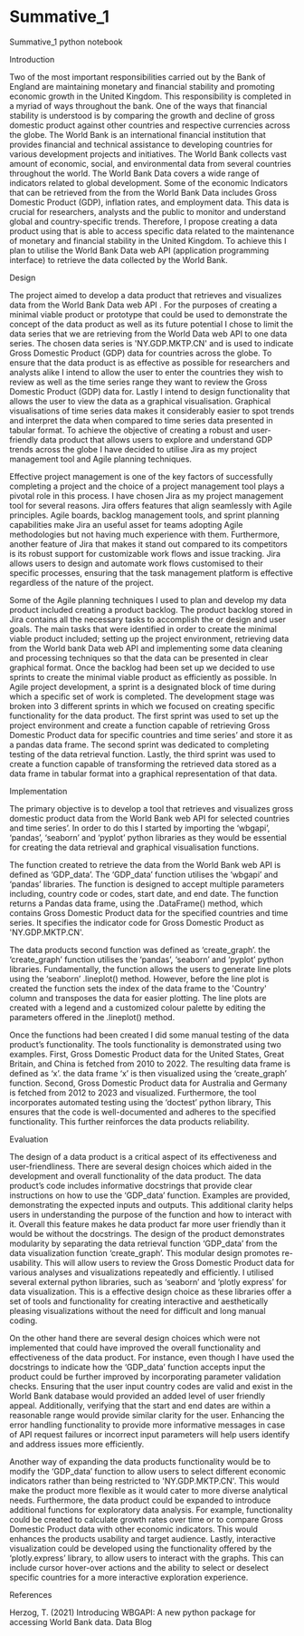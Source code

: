 # Summative_1
Summative_1 python notebook

Introduction 

Two of the most important responsibilities carried out by the  Bank of England are maintaining monetary and financial stability and promoting economic growth in the United Kingdom. This responsibility is completed in a myriad of ways throughout the bank. One of the ways that financial stability is understood is by comparing the growth and decline of gross domestic product against other countries and respective currencies across the globe. The World Bank is an international financial institution that provides financial and technical assistance to developing countries for various development projects and initiatives. The World Bank collects vast amount of economic, social, and environmental data from several countries throughout the world. The World Bank Data covers a wide range of indicators related to global development. Some of the economic Indicators that can be retrieved from the from the World Bank Data includes Gross Domestic Product (GDP), inflation rates, and employment data. This data is crucial for researchers, analysts and the public to monitor and understand global and country-specific trends.  Therefore, I propose creating a data product using that is able to access specific data related to the maintenance of monetary and financial stability in the United Kingdom. To achieve this I plan to utilise the World Bank Data web API (application programming interface) to retrieve the data collected by the World Bank.

Design 

The project aimed to develop a data product that retrieves and visualizes data from the World Bank Data web API . For the purposes of creating a minimal viable product or prototype that could be used to demonstrate the concept of the data product as well as its future potential I chose to limit the data series that we are retrieving from the World Data web API to one data series. The chosen data series is 'NY.GDP.MKTP.CN' and is used to indicate Gross Domestic Product (GDP) data for countries across the globe. To ensure that the data product is as effective as possible for researchers and analysts alike I intend to allow the user to enter the countries they wish to review as well as the time series range they want to review the Gross Domestic Product (GDP) data for. Lastly I intend to design functionality that allows the user to view the data as a graphical visualisation. Graphical visualisations of time series data makes it considerably easier to spot trends and interpret the data when compared to time series data presented in tabular format. To achieve the objective of creating a robust and user-friendly data product that allows users to explore and understand GDP trends across the globe I have decided to utilise Jira as my project management tool and Agile planning techniques.

Effective project management is one of the key factors of successfully completing a project and the choice of a project management tool plays a pivotal role in this process. I have chosen Jira as my project management tool for several reasons. Jira offers features that align seamlessly with Agile principles. Agile boards, backlog management tools, and sprint planning capabilities make Jira an useful asset for teams adopting Agile methodologies but not having much experience with them. Furthermore, another feature of Jira that makes it stand out compared to its competitors is its robust support for customizable work flows and issue tracking. Jira allows users to design and automate work flows customised to their specific processes, ensuring that the task management platform is effective regardless of the nature of the project.

Some of the Agile planning techniques I used to plan and develop my data product included creating a product backlog. The product backlog stored in Jira contains all the necessary tasks to accomplish the or design and user goals. The main tasks that were identified in order  to create the minimal viable product included; setting up the project environment, retrieving data from the World bank Data web API and implementing some data cleaning and processing techniques so that the data can be presented in clear graphical format. Once the backlog had been set up we decided to use sprints to create the minimal viable product as efficiently as possible. In Agile project development, a sprint is a designated block of time during which a specific set of work is completed. The development stage was broken into 3 different sprints in which we focused on creating specific functionality for the data product. The first sprint was used to set up the project environment and create a function capable of retrieving Gross Domestic Product data for specific countries and time series’  and store it as a pandas data frame. The second sprint was dedicated to completing testing of the data retrieval function. Lastly, the third sprint was used to create a function capable of transforming the retrieved data stored as a data frame in tabular format into a graphical representation of that data.

Implementation

The primary objective is to develop a tool that retrieves and visualizes gross domestic product data from the World Bank web API for selected countries and time series’. In order to do this I started by importing the ‘wbgapi’, ‘pandas’, ‘seaborn’ and ‘pyplot’ python libraries as they would be essential for creating the data retrieval and graphical visualisation functions.

The function created to retrieve the data from the World Bank web API is defined as ‘GDP_data’. The ‘GDP_data’ function utilises the ‘wbgapi’ and ‘pandas’ libraries. The function is designed to accept multiple parameters including, country code or codes, start date, and end date. The function returns a Pandas data frame, using the .DataFrame() method, which contains Gross Domestic Product data for the specified countries and time series.  It specifies the indicator code for Gross Domestic Product as 'NY.GDP.MKTP.CN'. 

The data products second function was defined as ‘create_graph’. the ‘create_graph’ function utilises the ‘pandas’, ‘seaborn’ and ‘pyplot’ python libraries. Fundamentally, the function allows the users to generate line plots using the ‘seaborn’ .lineplot() method. However, before the line plot is created the function sets the index of the data frame to the 'Country' column and transposes the data for easier plotting. The line plots are created with a legend and a customized colour palette by editing the parameters offered in the .lineplot() method.

Once the functions had been created I did some manual testing of the data product’s functionality. The tools functionality is demonstrated using two examples. First, Gross Domestic Product data for the United States, Great Britain, and China is fetched from 2010 to 2022. The resulting data frame is defined as ‘x’. the data frame ‘x’ is then visualized using the ‘create_graph’ function. Second, Gross Domestic Product data for Australia and Germany is fetched from 2012 to 2023 and visualized. Furthermore, the tool incorporates automated testing using the ‘doctest’ python library, This ensures that the code is well-documented and adheres to the specified functionality. This further reinforces the data products reliability. 

Evaluation 

The design of a data product is a critical aspect of its effectiveness and user-friendliness.  There are several design choices which aided in the development and overall functionality of the data product.
The data product’s code includes informative docstrings that provide clear instructions on how to use the ‘GDP_data’ function. Examples are provided, demonstrating the expected inputs and outputs. This additional clarity helps users in understanding the purpose of the function and how to interact with it. Overall this feature makes he data product far more user friendly than it would be without the docstrings. The design of the product demonstrates modularity by separating the data retrieval function ‘GDP_data’ from the data visualization function ‘create_graph’. This modular design promotes re-usability. This will allow users to review the Gross Domestic Product data for various analyses and visualizations repeatedly and efficiently. I utilised several external python libraries, such as ‘seaborn’ and ‘plotly express’ for data visualization. This is a effective design choice as these libraries offer a set of tools and functionality for creating interactive and aesthetically pleasing visualizations without the need for difficult and long manual coding.

On the other hand there are several design choices which were not implemented that could have improved the overall functionality and effectiveness of the data product. For instance, even though I have used the docstrings to indicate how the ‘GDP_data’ function accepts input the product could be further improved by incorporating parameter validation checks. Ensuring that the user input country codes are valid and exist in the World Bank database would provided an added level of user friendly appeal. Additionally, verifying that the start and end dates are within a reasonable range would provide similar clarity for the user. Enhancing the error handling functionality to provide more informative messages in case of API request failures or incorrect input parameters will help users identify and address issues more efficiently. 

Another way of expanding the data products functionality would be to modify the ‘GDP_data’ function to allow users to select different economic indicators rather than being restricted to 'NY.GDP.MKTP.CN'. This would make the product more flexible as it would cater to more diverse analytical needs. Furthermore, the data product could be expanded to introduce additional functions for exploratory data analysis. For example, functionality could be created to calculate growth rates over time or to compare Gross Domestic Product data with other economic indicators. This would enhances the products usability and target audience.  Lastly, interactive visualization could be developed using the functionality offered by the ‘plotly.express’ library, to allow users to interact with the graphs. This can include cursor hover-over actions and the ability to select or deselect specific countries for a more interactive exploration experience.

References 

Herzog, T. (2021) Introducing WBGAPI: A new python package for accessing World Bank data. Data Blog






















